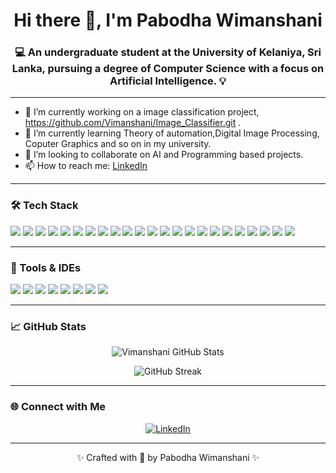 
<h1 align="center">Hi there 👋, I'm Pabodha Wimanshani</h1>
<h3 align="center">💻 An undergraduate student at the University of Kelaniya, Sri Lanka, pursuing a degree of Computer Science with a focus on Artificial Intelligence. 💡</h3>


---

- 🔭 I’m currently working on a image classification  project, https://github.com/Vimanshani/Image_Classifier.git .
- 🌱 I’m currently learning Theory of automation,Digital Image Processing, Coputer Graphics and so on in my university.
- 👯 I’m looking to collaborate on AI and Programming  based projects.
- 📫 How to reach me: [LinkedIn](https://www.linkedin.com/in/vimanshani-kariyapperuma)
  

---

### 🛠 Tech Stack

<p align="left">
  <!-- Languages -->
  <img src="https://img.shields.io/badge/C-00599C?style=flat&logo=c&logoColor=white" />
  <img src="https://img.shields.io/badge/C%23-239120?style=flat&logo=c-sharp&logoColor=white" />
  <img src="https://img.shields.io/badge/Java-007396?style=flat&logo=java&logoColor=white" />
  <img src="https://img.shields.io/badge/Python-3776AB?style=flat&logo=python&logoColor=white" />
  <img src="https://img.shields.io/badge/JavaScript-F7DF1E?style=flat&logo=javascript&logoColor=black" />
  <img src="https://img.shields.io/badge/HTML5-E34F26?style=flat&logo=html5&logoColor=white" />
  <img src="https://img.shields.io/badge/CSS3-1572B6?style=flat&logo=css3&logoColor=white" />
  <img src="https://img.shields.io/badge/PHP-777BB4?style=flat&logo=php&logoColor=white" />
  <img src="https://img.shields.io/badge/Prolog-BF0000?style=flat&logo=prolog&logoColor=white" />

  <!-- Frontend/Backend -->
  <img src="https://img.shields.io/badge/Bootstrap-7952B3?style=flat&logo=bootstrap&logoColor=white" />
  <img src="https://img.shields.io/badge/TailwindCSS-06B6D4?style=flat&logo=tailwindcss&logoColor=white" />
  <img src="https://img.shields.io/badge/Node.js-339933?style=flat&logo=node.js&logoColor=white" />
  <img src="https://img.shields.io/badge/Express.js-000000?style=flat&logo=express&logoColor=white" />
  <img src="https://img.shields.io/badge/SpringBoot-6DB33F?style=flat&logo=springboot&logoColor=white" />
  <img src="https://img.shields.io/badge/Flask-000000?style=flat&logo=flask&logoColor=white" />

  <!-- Databases -->
  <img src="https://img.shields.io/badge/MySQL-4479A1?style=flat&logo=mysql&logoColor=white" />
  <img src="https://img.shields.io/badge/PostgreSQL-4169E1?style=flat&logo=postgresql&logoColor=white" />
  <img src="https://img.shields.io/badge/MongoDB-47A248?style=flat&logo=mongodb&logoColor=white" />

  <!-- AI & Data Science -->
  <img src="https://img.shields.io/badge/Numpy-013243?style=flat&logo=numpy&logoColor=white" />
  <img src="https://img.shields.io/badge/Pandas-150458?style=flat&logo=pandas&logoColor=white" />
  <img src="https://img.shields.io/badge/TensorFlow-FF6F00?style=flat&logo=tensorflow&logoColor=white" />
  <img src="https://img.shields.io/badge/Matplotlib-11557C?style=flat&logo=matplotlib&logoColor=white" />

  <!-- Design -->
  <img src="https://img.shields.io/badge/Figma-F24E1E?style=flat&logo=figma&logoColor=white" />
</p>

---

### 🧰 Tools & IDEs
<p align="left">
  <img src="https://img.shields.io/badge/-Visual Studio-5C2D91?style=flat-square&logo=visualstudio&logoColor=white" />
  <img src="https://img.shields.io/badge/-VS Code-007ACC?style=flat-square&logo=visualstudiocode&logoColor=white" />
  <img src="https://img.shields.io/badge/-Code::Blocks-0095D5?style=flat-square&logo=c&logoColor=white" />
  <img src="https://img.shields.io/badge/-IntelliJ IDEA-000000?style=flat-square&logo=intellijidea&logoColor=white" />
  <img src="https://img.shields.io/badge/-PyCharm-000000?style=flat-square&logo=pycharm&logoColor=white" />
  <img src="https://img.shields.io/badge/-Wireshark-1679A7?style=flat-square&logo=wireshark&logoColor=white" />
  <img src="https://img.shields.io/badge/-Jupyter-DA5B0B?style=flat-square&logo=jupyter&logoColor=white" />
  <img src="https://img.shields.io/badge/-Figma-F24E1E?style=flat-square&logo=figma&logoColor=white" />
</p>

---

### 📈 GitHub Stats

<p align="center">
  <img src="https://github-readme-stats.vercel.app/api?username=Vimanshani&show_icons=true&theme=tokyonight" alt="Vimanshani GitHub Stats" />
</p>

<p align="center">
  <img src="https://github-readme-streak-stats.herokuapp.com/?user=Vimanshani&theme=tokyonight" alt="GitHub Streak" />
</p>




---

### 🌐 Connect with Me

<p align="center">
  <a href="https://www.linkedin.com/in/vimanshani-kariyapperuma" target="_blank">
    <img src="https://img.shields.io/badge/-LinkedIn-blue?style=flat-square&logo=linkedin" alt="LinkedIn" />
  </a>
</p>

---

<p align="center">✨ Crafted with 💙 by Pabodha Wimanshani ✨</p>







